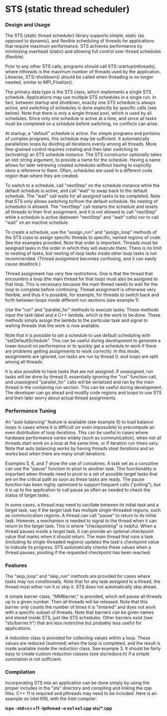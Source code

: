 # STS (static thread scheduler)

### Design and Usage
The STS (static thread scheduler) library supports simple, static (as opposed to dynamic), and flexible scheduling of threads for applications that require maximum performance. STS achieves performance by minimizing overhead (static) and allowing full control over thread schedules (flexible).

Prior to any other STS calls, programs should call STS::startup(nthreads), where nthreads is the maximum number of threads used by the application. Likewise, STS::shutdown() should be called when threading is no longer needed, similar to MPI_Finalize().

The primary data type is the STS class, which implements a single STS schedule. Applications may use multiple STS schedules in a single run. In fact, between startup and shutdown, exactly one STS schedule is always active, and switching of schedules is done explicitly by specific calls (see below). Note that there is only a single thread pool, which is used by all schedules. Since only one schedule is active at a time, and since all tasks must be completed on a schedule before switching, no conflicts can arise.

At startup, a "default" schedule is active. For simple programs and portions of complex programs, this schedule may be sufficient. It automatically parallelizes loops by dividing all iterations evenly among all threads. More fine-grained control requires creating and then later switching to (activating) an STS schedule instance. The STS constructor optionally takes an std::string argument, to provide a name for the schedule. Having a name allows for later retrieving created schedules without having to explicitly store a reference to them. Often, schedules are used in a different code region than where they are created.

To switch to a schedule, call "nextStep" on the schedule instance while the default schedule is active, and call "wait" to swap back to the default schedule. The "wait" call waits for all assigned tasks to be completed. Note that STS only allows switching to/from the default schedule. No nesting of schedules is allowed. The "nextStep" call restarts the schedule and resets all threads to their first assignment, and it is not allowed to call "nextStep" while a schedule is active (between "nextStep" and "wait" calls) nor to call "wait" on an inactive schedule.

To create a schedule, use the "assign_run" and "assign_loop" methods of the STS class to assign specific threads to specific, named regions of code. See the examples provided. Note that order is important. Threads must be assigned tasks in the order in which they will execute them. There is no limit to nesting of tasks, but nesting of loop tasks inside other loop tasks is not recommended. (Thread assignment becomes confusing, and it can easily cause deadlock.)

Thread assignment has very few restrictions. One is that the thread that encounters a loop (the main thread for that loop) must also be assigned to that loop. This is necessary because the main thread needs to wait for the loop to complete before continuing. Thread assignment is otherwise very flexible, and thus it is possible, for example, for threads to switch back and forth between loops inside different run sections (see example 1).

Use the "run" and "parallel_for" methods to execute tasks. These methods input the task label and a C++ lambda, which is the work to be done. These methods simply assign the lambda to the particular task and signal to waiting threads that the work is now available.

Note that it is possible to set a schedule to use default scheduling with "setDefaultSchedule". This can be useful during development to generate a lower-bound on performance or to quickly get a schedule to work if there are problems getting assignments to work correctly. In this mode, assignments are ignored, run tasks are run by thread 0, and loops are split among all threads.

It is also possible to have tasks that are not assigned. If unassigned, run tasks will be done by thread 0, essentially ignoring the "run" function call, and unassigned "parallel_for" calls will be serialized and ran by the main thread in the containing run section. This can be useful during development. The developer can go ahead and modify code regions and loops to use STS and then later worry about actual thread assignments.

### Performance Tuning
An "auto balancing" feature is available (see example 9) to load balance loops in cases where it is difficult (or even impossible) to precompute an even distribution of loop iterations. This can be useful in cases where hardware performance varies widely (such as communication), when not all threads start work on a loop at the same time, or if iteration run times vary. Note that auto balancing works by having threads steal iterations and so works best when there are many small iterations.

Examples 5, 6, and 7 show the use of coroutines. A task set as a coroutine can use the "pause" function to pivot to another task. This functionality is important when threads need to pivot to a set of possible target tasks that are on the critical path as soon as these tasks are ready. The pause function has been highly optimized to support frequent calls ("polling"), but it is up to the application to call pause as often as needed to check the status of target tasks.

In some cases, a thread may need to oscillate between its initial task and a target task, say if the target task has multiple single-threaded regions, such as communication regions. A thread can call "pause" to return to its initial task. However, a mechanism is needed to signal to the thread when it can return to the target task. This is where "checkpointing" is helpful. When a thread pauses inside a target task, it can provide an optional checkpoint value that marks when it should return. The main thread that runs a task (including its single-threaded regions) updates the task's checkpoint value to indicate its progress. STS automatically checks these values when a thread pauses, pivoting if the requested checkpoint has been reached.

### Features
The "skip_loop" and "skip_run" methods are provided for cases where tasks may run conditionally. Note that for any task assigned to a thread, the thread must either run it or skip it. STS does not automatically skip ahead.

A simple barrier class, "MMBarrier," is provided, which will pause all threads up to a given number. Then all threads will be released. Note that this barrier only counts the number of times it is "entered" and does not work with a specific subset of threads. Note that barriers can be given names and stored inside STS, just like STS schedules. Other barriers exist (see "sts/barrier.h") that are less restrictive but probably less useful for applications.

A reduction class is provided for collecting values within a loop. These values are reduced (summed) when the loop is completed, and the result is made available inside the reduction class. See example 3. It should be fairly easy to create custom reduction classes (see sts/reduce.h) if a simple summation is not sufficient.

### Compilation
Incorporating STS into an application can be done simply by using the proper includes in the "sts" directory and compiling and linking the cpp files. C++ 11 is required and pthreads may need to be included. Here is an example on Intel KNL with the Intel compiler:

**icpc -std=c++11 -lpthread -o ex1 ex1.cpp sts/&ast;.cpp**
